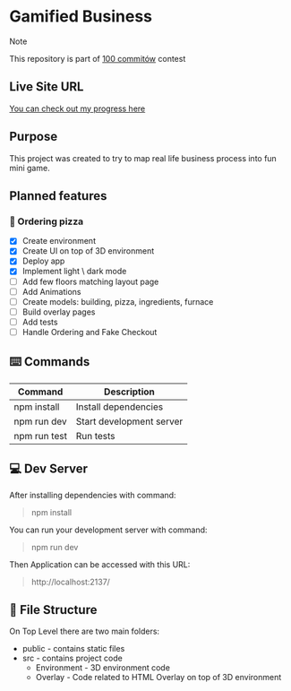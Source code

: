# Gamified Business

> [!NOTE]
> This repository is part of [100 commitów](https://100commitow.pl/) contest

## Live Site URL

[You can check out my progress here](https://gamified-business.vercel.app/)

## Purpose

This project was created to try to map real life business process into fun mini game.

## Planned features

### :pizza: Ordering pizza

-   [x] Create environment
-   [x] Create UI on top of 3D environment
-   [x] Deploy app
-   [x] Implement light \ dark mode
-   [ ] Add few floors matching layout page
-   [ ] Add Animations
-   [ ] Create models: building, pizza, ingredients, furnace
-   [ ] Build overlay pages
-   [ ] Add tests
-   [ ] Handle Ordering and Fake Checkout

## :keyboard: Commands

| Command      | Description              |
| ------------ | ------------------------ |
| npm install  | Install dependencies     |
| npm run dev  | Start development server |
| npm run test | Run tests                |

## :computer: Dev Server

After installing dependencies with command:

> npm install

You can run your development server with command:

> npm run dev

Then Application can be accessed with this URL:

> http://localhost:2137/

## :floppy_disk: File Structure

On Top Level there are two main folders:

-   public - contains static files
-   src - contains project code
    -   Environment - 3D environment code
    -   Overlay - Code related to HTML Overlay on top of 3D environment
